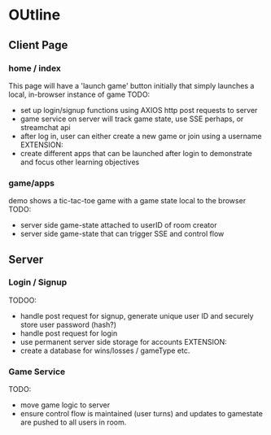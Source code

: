 # OUtline
## Client Page

### home / index
This page will have a 'launch game' button initially that simply launches a local, in-browser instance of game
TODO:
- set up login/signup functions using AXIOS http post requests to server 
- game service on server will track game state, use SSE perhaps, or streamchat api
- after log in, user can either create a new game or join using a username 
EXTENSION:
- create different apps that can be launched after login to demonstrate and focus other learning objectives


### game/apps
demo shows a tic-tac-toe game with a game state local to the browser
TODO: 
- server side game-state attached to userID of room creator
- server side game-state that can trigger SSE and control flow


## Server 
### Login / Signup
TODOO:
- handle post request for signup, generate unique user ID and securely store user password (hash?) 
- handle post request for login
- use permanent server side storage for accounts
EXTENSION: 
- create a database for wins/losses / gameType etc.

### Game Service
TODO:
- move game logic to server
- ensure control flow is maintained (user turns) and updates to gamestate are pushed to all users in room. 